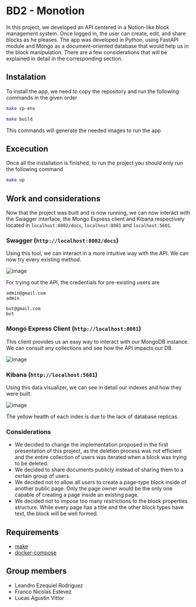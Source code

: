 # BD2 - Monotion

In this project, we developed an API centered in a Notion-like block management system. Once logged in, the user can create, edit, and share blocks as he pleases.
The app was developed in Python, using FastAPI module and Mongo as a document-oriented database that would help us in the block manipulation. 
There are a few considerations that will be explained in detail in the corresponding section.

## Instalation

To install the app, we need to copy the repository and run the following commands in the given order

```bash
make cp-env
```

```bash
make build
```

This commands will generate the needed images to run the app

## Excecution

Once all the installation is finished, to run the project you should only run the following command

```bash
make up
```

## Work and considerations

Now that the project was built and is now running, we can now interact with the Swagger interface, the Mongo Express client and Kibana respectively
located in `localhost:8002/docs`, `localhost:8081` and `localhost:5601`.

### Swagger (`http://localhost:8002/docs`)
Using this tool, we can interact in a more intuitive way with the API. We can now try every existing method.

![image](https://user-images.githubusercontent.com/67807553/208692686-aa345d08-7a82-41f0-8d54-8688a9a1d978.png)

For trying out the API, the credentials for pre-existing users are

```
admin@gmail.com
admin
```
```
bot@gmail.com
bot
```

### Mongo Express Client (`http://localhost:8081`)
This client provides us an easy way to interact with our MongoDB instance. We can consult any collections and see how the API impacts our DB.

![image](https://user-images.githubusercontent.com/67807553/208691955-27554042-a7da-4b19-bf2d-79835437ebfe.png)

### Kibana (`http://localhost:5601`)
Using this data visualizer, we can see in detail our indexes and how they were built.

![image](https://user-images.githubusercontent.com/67807553/208727519-7e96fbb7-0233-412f-b8b4-93f18cd87557.png)

The yellow health of each index is due to the lack of database replicas.

### Considerations
- We decided to change the implementation proposed in the first presentation of this project, as the deletion process was not efficient and the entire collection of users was iterated when a block was trying to be deleted.
- We decided to share documents publicly instead of sharing them to a certain group of users.
- We decided not to allow all users to create a page-type block inside of another public page. Only the page owner would be the only one capable of creating a page inside an existing page.
- We decided not to impose too many restrictions to the block properties structure. While every page has a title and the other block types have text, the block will be well formed.

## Requirements
- [make](https://www.gnu.org/software/make/)
- [docker-compose](https://docs.docker.com/compose/)

## Group members
- Leandro Ezequiel Rodriguez
- Franco Nicolas Estevez
- Lucas Agustin Vittor
